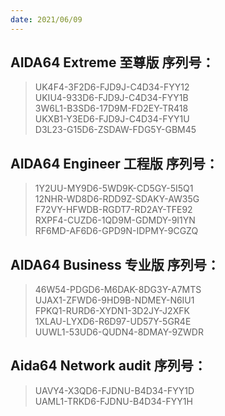 ```yaml
---
date: 2021/06/09
---
```

## AIDA64 Extreme 至尊版 序列号：  
> UK4F4-3F2D6-FJD9J-C4D34-FYY12  
> UKIU4-933D6-FJD9J-C4D34-FYY1B  
> 3W6L1-B3SD6-17D9M-FD2EY-TR418  
> UKXB1-Y3ED6-FJD9J-C4D34-FYY1U  
> D3L23-G15D6-ZSDAW-FDG5Y-GBM45  

## AIDA64 Engineer 工程版 序列号：  
> 1Y2UU-MY9D6-5WD9K-CD5GY-5I5Q1  
> 12NHR-WD8D6-RDD9Z-SDAKY-AW35G  
> F72VY-HFWDB-RGDT7-RD2AY-TFE92  
> RXPF4-CUZD6-1QD9M-GDMDY-9I1YN  
> RF6MD-AF6D6-GPD9N-IDPMY-9CGZQ  

## AIDA64 Business 专业版 序列号：  
> 46W54-PDGD6-M6DAK-8DG3Y-A7MTS  
> UJAX1-ZFWD6-9HD9B-NDMEY-N6IU1  
> FPKQ1-RURD6-XYDN1-3D2JY-J2XFK  
> 1XLAU-LYXD6-R6D97-UD57Y-5GR4E  
> UUWL1-53UD6-QUDN4-8DMAY-9ZWDR  

## Aida64 Network audit 序列号：  
> UAVY4-X3QD6-FJDNU-B4D34-FYY1D  
> UAML1-TRKD6-FJDNU-B4D34-FYY1H  
